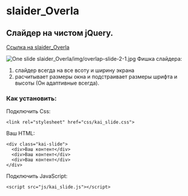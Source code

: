 # slaider_Overla
## Слайдер на чистом jQuery.
[Ссылка на slaider_Overla](https://github.com/AndreiKaragayr/slaider_Overla.git)

![One slide](https://github.com/AndreiKaragayr/slaider_Overla/img/overlap-slide-2-1.jpg "One slide")
slaider_Overla/img/overlap-slide-2-1.jpg
Фишка слайдера:
1. слайдер всегда на все всоту и ширину экрана
2. расчитывает размеры окна и подстраивает размеры шрифта и высоты (Он адаптивные всегда).

### Как установить:
Подключить Css:
```
<link rel="stylesheet" href="css/kai_slide.css">
```
Ваш HTML:
```
<div class="kai-slide">
  <div>Ваш контент</div>
  <div>Ваш контент</div>
  <div>Ваш контент</div>
</div>
```

Подключить JavaScript:
```
<script src="js/kai_slide.js"></script>
```
